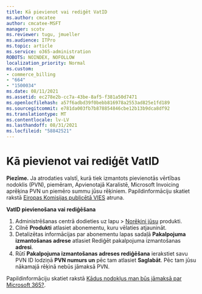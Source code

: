 ```yaml
---
title: Kā pievienot vai rediģēt VatID
ms.author: cmcatee
author: cmcatee-MSFT
manager: scotv
ms.reviewer: tugu, jmueller
ms.audience: ITPro
ms.topic: article
ms.service: o365-administration
ROBOTS: NOINDEX, NOFOLLOW
localization_priority: Normal
ms.custom:
- commerce_billing
- "664"
- "1500034"
ms.date: 08/11/2021
ms.assetid: ec278e2b-cc7a-43be-8af5-f381a50d7471
ms.openlocfilehash: a57f6adbd39f0bebb816978a2553ad825e1fd189
ms.sourcegitcommit: e781da003fb7b878854846cbe12b13b9dca8df92
ms.translationtype: MT
ms.contentlocale: lv-LV
ms.lasthandoff: 08/31/2021
ms.locfileid: "58842521"
---
```

# <a name="how-to-add-or-edit-a-vatid"></a>Kā pievienot vai rediģēt VatID

**Piezīme.** Ja atrodaties valstī, kurā tiek izmantots pievienotās vērtības nodoklis (PVN), piemēram, Apvienotajā Karalistē, Microsoft Invoicing aprēķina PVN un piemēro summu jūsu rēķiniem. Papildinformāciju skatiet rakstā [Eiropas Komisijas publicētā VIES](https://go.microsoft.com/fwlink/p/?LinkID=841741) atruna.

**VatID pievienošana vai rediģēšana**

1. Administrēšanas centrā dodieties  uz lapu \> [Norēķini jūsu](https://go.microsoft.com/fwlink/p/?linkid=842054) produkti.
2. Cilnē **Produkti** atlasiet abonementu, kuru vēlaties atjaunināt.
3. Detalizētas informācijas par abonementu lapas sadaļā **Pakalpojuma izmantošanas adrese** atlasiet Rediģēt pakalpojuma izmantošanas **adresi**.
4. Rūtī **Pakalpojuma izmantošanas adreses rediģēšana** ierakstiet savu PVN ID lodziņā **PVN numurs un** pēc tam atlasiet **Saglabāt**. Pēc tam jūsu nākamajā rēķinā nebūs jāmaksā PVN.

Papildinformāciju skatiet rakstā [Kādus nodokļus man būs jāmaksā par Microsoft 365?](https://docs.microsoft.com/microsoft-365/commerce/billing-and-payments/tax-information#what-tax-will-i-be-charged).
